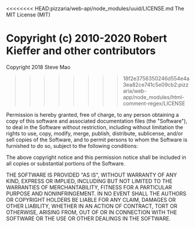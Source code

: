 <<<<<<<< HEAD:pizzaria/web-api/node_modules/uuid/LICENSE.md
The MIT License (MIT)

Copyright (c) 2010-2020 Robert Kieffer and other contributors
========
Copyright 2018 Steve Mao
>>>>>>>> 18f2e3756350246d554e4a3ea82ce741c5e09cb2:pizzaria/web-app/node_modules/html-comment-regex/LICENSE

Permission is hereby granted, free of charge, to any person obtaining a copy of this software and associated documentation files (the "Software"), to deal in the Software without restriction, including without limitation the rights to use, copy, modify, merge, publish, distribute, sublicense, and/or sell copies of the Software, and to permit persons to whom the Software is furnished to do so, subject to the following conditions:

The above copyright notice and this permission notice shall be included in all copies or substantial portions of the Software.

THE SOFTWARE IS PROVIDED "AS IS", WITHOUT WARRANTY OF ANY KIND, EXPRESS OR IMPLIED, INCLUDING BUT NOT LIMITED TO THE WARRANTIES OF MERCHANTABILITY, FITNESS FOR A PARTICULAR PURPOSE AND NONINFRINGEMENT. IN NO EVENT SHALL THE AUTHORS OR COPYRIGHT HOLDERS BE LIABLE FOR ANY CLAIM, DAMAGES OR OTHER LIABILITY, WHETHER IN AN ACTION OF CONTRACT, TORT OR OTHERWISE, ARISING FROM, OUT OF OR IN CONNECTION WITH THE SOFTWARE OR THE USE OR OTHER DEALINGS IN THE SOFTWARE.
